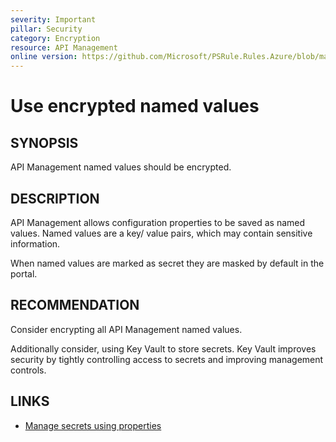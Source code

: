 ```yaml
---
severity: Important
pillar: Security
category: Encryption
resource: API Management
online version: https://github.com/Microsoft/PSRule.Rules.Azure/blob/main/docs/rules/en/Azure.APIM.EncryptValues.md
---
```


# Use encrypted named values

## SYNOPSIS

API Management named values should be encrypted.

## DESCRIPTION

API Management allows configuration properties to be saved as named values.
Named values are a key/ value pairs, which may contain sensitive information.

When named values are marked as secret they are masked by default in the portal.

## RECOMMENDATION

Consider encrypting all API Management named values.

Additionally consider, using Key Vault to store secrets.
Key Vault improves security by tightly controlling access to secrets and improving management controls.

## LINKS

- [Manage secrets using properties](https://docs.microsoft.com/en-us/azure/api-management/api-management-howto-properties)
